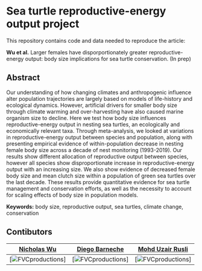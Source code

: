 # Sea turtle reproductive-energy output project
This repository contains code and data needed to reproduce the article:

**Wu et al.** Larger females have disporportionately greater reproductive-energy output: body size implications for sea turtle conservation. (In prep)

## Abstract
Our understanding of how changing climates and anthropogenic influence alter population trajectories are largely based on models of life-history and ecological dynamics. However, artificial drivers for smaller body size through climate warming and over-harvesting have also caused marine organism size to decline. Here we test how body size influences reproductive-energy output in nesting sea turtles, an ecologically and economically relevant taxa. Through meta-analysis, we looked at variations in reproductive-energy output between species and population, along with presenting empirical evidence of within-population decrease in nesting female body size across a decade of nest monitoring (1993-2019). Our results show different allocation of reproductive output between species, however all species show disproportionate increase in reproductive-energy output with an increasing size. We also show evidence of decreased female body size and mean clutch size within a population of green sea turtles over the last decade. These results provide quantitative evidence for sea turtle management and conservation efforts, as well as the necessity to account for scaling effects of body size in population models.

**Keywords:** body size, reproductive output, sea turtles, climate change, conservation


## Contibutors

| <a href="http://github.com/nicholaswunz" target="_blank">**Nicholas Wu**</a> | <a href="http://github.com/dbarneche" target="_blank">**Diego Barneche**</a> | <a href="http://seatru.umt.edu.my/?page_id=1372" target="_blank">**Mohd Uzair Rusli**</a> |
|---|---|---|
| [![FVCproductions](https://static.wixstatic.com/media/11c012_6eadb94bb9954ae3a5e8d78e7a58cdd6.jpg/v1/fill/w_150,h_150,al_c,q_80,usm_0.66_1.00_0.01/11c012_6eadb94bb9954ae3a5e8d78e7a58cdd6.webp)] | [![FVCproductions](https://avatars3.githubusercontent.com/u/3580907?s=150&v=3)] | [![FVCproductions](http://seatru.umt.edu.my/wp-content/uploads/sites/40/2019/01/dr-uzair-150x150.jpg)] |
